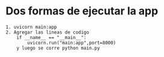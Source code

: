 # Dos formas de ejecutar la app
    1. uvicorn main:app
    2. Agregar las lineas de codigo
        if __name__ == "__main__":
            uvicorn.run("main:app",port=8000)
        y luego se corre python main.py